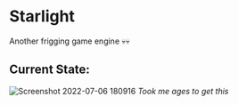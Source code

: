 # Starlight
Another frigging game engine 💀💀

## Current State:

![Screenshot 2022-07-06 180916](https://user-images.githubusercontent.com/74904820/177552254-3fee9ad9-4fc9-4227-8dbb-4c474726396d.png)
_Took me ages to get this_

